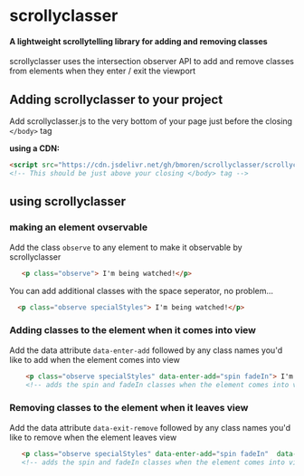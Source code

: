 # scrollyclasser

#### A lightweight scrollytelling library for adding and removing classes
scrollyclasser uses the intersection observer API to add and remove classes from elements when they enter / exit the viewport


## Adding scrollyclasser to your project
Add scrollyclasser.js to the very bottom of your page just before the closing `</body>` tag

__using a CDN:__

```html 
<script src="https://cdn.jsdelivr.net/gh/bmoren/scrollyclasser/scrollyclasser.js"></script>
<!-- This should be just above your closing </body> tag -->
 ```

 ## using scrollyclasser

 ### making an element ovservable
 Add the class `observe` to any element to make it observable by scrollyclasser

 ```html
    <p class="observe"> I'm being watched!</p>
 ```

 You can add additional classes with the space seperator,  no problem...

  ```html
    <p class="observe specialStyles"> I'm being watched!</p>
 ```

 ### Adding classes to the element when it comes into view
Add the data attribute `data-enter-add` followed by any class names you'd like to add when the element comes into view

```html
    <p class="observe specialStyles" data-enter-add="spin fadeIn"> I'm being watched!</p>
    <!-- adds the spin and fadeIn classes when the element comes into view -->
```


 ### Removing classes to the element when it leaves view
Add the data attribute `data-exit-remove` followed by any class names you'd like to remove when the element leaves view


 ```html
    <p class="observe specialStyles" data-enter-add="spin fadeIn"  data-exit-remove="spin fadeIn"> I'm being watched!</p>
    <!-- adds the spin and fadeIn classes when the element comes into view & removes them when it leaves view -->
```
